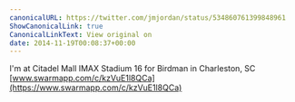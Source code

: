 ```yaml
---
canonicalURL: https://twitter.com/jmjordan/status/534860761399848961
ShowCanonicalLink: true
CanonicalLinkText: View original on
date: 2014-11-19T00:08:37+00:00
---
```

I'm at Citadel Mall IMAX Stadium 16 for Birdman in Charleston, SC [www.swarmapp.com/c/kzVuE1l8QCa](https://www.swarmapp.com/c/kzVuE1l8QCa)
